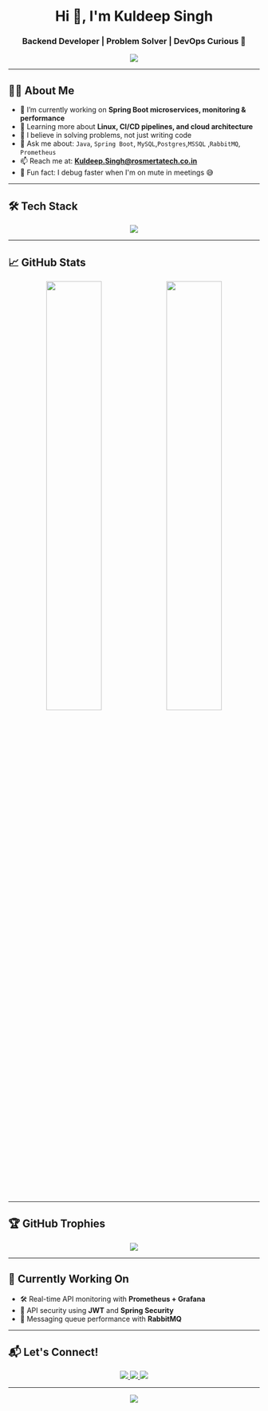 <h1 align="center">Hi 👋, I'm Kuldeep Singh</h1>
<h3 align="center">Backend Developer | Problem Solver | DevOps Curious 🐧</h3>

<p align="center">
  <img src="https://readme-typing-svg.herokuapp.com?color=F70000&center=true&vCenter=true&lines=Welcome+to+my+GitHub!;Java+%7C+Spring+%7C+MySQL+%7C+Linux+%7C+DevOps+Lover;Building+backend+systems+since+coffee+became+fuel" />
</p>

---

## 🧑‍💻 About Me

- 🔭 I’m currently working on **Spring Boot microservices, monitoring & performance**
- 🌱 Learning more about **Linux, CI/CD pipelines, and cloud architecture**
- 🧠 I believe in solving problems, not just writing code
- 💬 Ask me about: `Java`, `Spring Boot`, `MySQL`,`Postgres`,`MSSQL` ,`RabbitMQ`, `Prometheus`
- 📫 Reach me at: **Kuldeep.Singh@rosmertatech.co.in**
- 🎯 Fun fact: I debug faster when I'm on mute in meetings 😅

---

## 🛠️ Tech Stack

<p align="center">
  <img src="https://skillicons.dev/icons?i=java,spring,mysql,postgres,github,linux" />
</p>

---

## 📈 GitHub Stats

<p align="center">
  <img src="https://github-readme-stats.vercel.app/api?username=kuldeepsingh&show_icons=true&theme=radical" width="47%"/>
  <img src="https://github-readme-streak-stats.herokuapp.com?user=kuldeepsingh&theme=radical" width="47%"/>
</p>

---

## 🏆 GitHub Trophies

<p align="center">
  <img src="https://github-profile-trophy.vercel.app/?username=kuldeepsingh&theme=dracula&no-frame=true&column=7" />
</p>

---

## 📍 Currently Working On

- 🛠️ Real-time API monitoring with **Prometheus + Grafana**
- 🔐 API security using **JWT** and **Spring Security**
- 📡 Messaging queue performance with **RabbitMQ**


---

## 📬 Let's Connect!

<p align="center">
  <a href="https://www.linkedin.com/in/kuldeepsingh" target="_blank">
    <img src="https://img.shields.io/badge/LinkedIn-blue?style=for-the-badge&logo=linkedin&logoColor=white" />
  </a>
  <a href="mailto:kuldeep.singh@rosmertatech.co.in">
    <img src="https://img.shields.io/badge/Email-red?style=for-the-badge&logo=gmail&logoColor=white" />
  </a>
  <a href="https://github.com/Kuldeep-R4241" target="_blank">
    <img src="https://img.shields.io/badge/GitHub-171515?style=for-the-badge&logo=github&logoColor=white" />
  </a>
</p>

---

<p align="center">
  <img src="https://capsule-render.vercel.app/api?type=waving&color=gradient&height=100&section=footer" />
</p>
